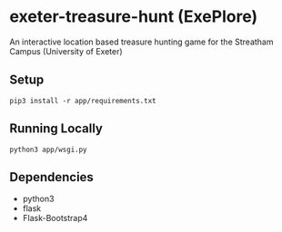 # exeter-treasure-hunt (ExePlore)
An interactive location based treasure hunting game for the Streatham Campus (University of Exeter)

## Setup
`pip3 install -r app/requirements.txt`

## Running Locally
`python3 app/wsgi.py`

## Dependencies
* python3
* flask
* Flask-Bootstrap4